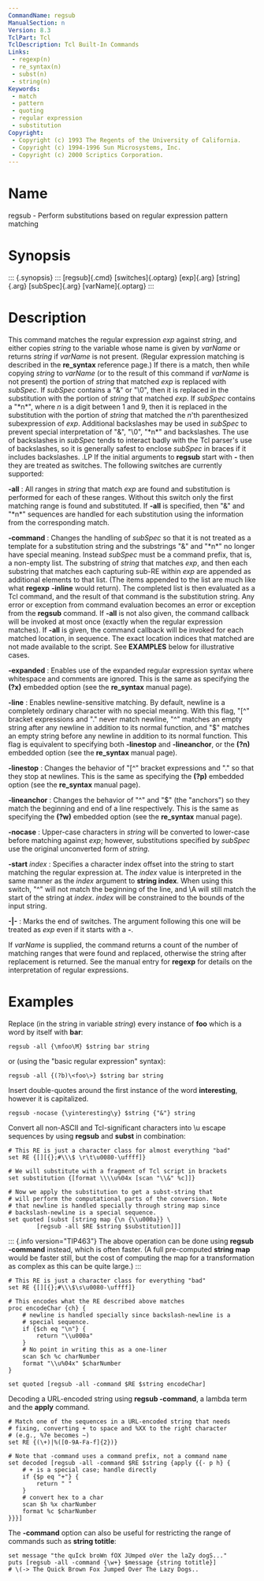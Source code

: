 ```yaml
---
CommandName: regsub
ManualSection: n
Version: 8.3
TclPart: Tcl
TclDescription: Tcl Built-In Commands
Links:
 - regexp(n)
 - re_syntax(n)
 - subst(n)
 - string(n)
Keywords:
 - match
 - pattern
 - quoting
 - regular expression
 - substitution
Copyright:
 - Copyright (c) 1993 The Regents of the University of California.
 - Copyright (c) 1994-1996 Sun Microsystems, Inc.
 - Copyright (c) 2000 Scriptics Corporation.
---
```


# Name

regsub - Perform substitutions based on regular expression pattern matching

# Synopsis

::: {.synopsis} :::
[regsub]{.cmd} [switches]{.optarg} [exp]{.arg} [string]{.arg} [subSpec]{.arg} [varName]{.optarg}
:::

# Description

This command matches the regular expression *exp* against *string*, and either copies *string* to the variable whose name is given by *varName* or returns *string* if *varName* is not present. (Regular expression matching is described in the **re_syntax** reference page.) If there is a match, then while copying *string* to *varName* (or to the result of this command if *varName* is not present) the portion of *string* that matched *exp* is replaced with *subSpec*. If *subSpec* contains a "&" or "\0", then it is replaced in the substitution with the portion of *string* that matched *exp*. If *subSpec* contains a "\*n*", where *n* is a digit between 1 and 9, then it is replaced in the substitution with the portion of *string* that matched the *n*'th parenthesized subexpression of *exp*. Additional backslashes may be used in *subSpec* to prevent special interpretation of "&", "\0", "\*n*" and backslashes. The use of backslashes in *subSpec* tends to interact badly with the Tcl parser's use of backslashes, so it is generally safest to enclose *subSpec* in braces if it includes backslashes. .LP If the initial arguments to **regsub** start with **-** then they are treated as switches.  The following switches are currently supported:

**-all**
: All ranges in *string* that match *exp* are found and substitution is performed for each of these ranges. Without this switch only the first matching range is found and substituted. If **-all** is specified, then "&" and "\*n*" sequences are handled for each substitution using the information from the corresponding match.

**-command**
: Changes the handling of *subSpec* so that it is not treated as a template for a substitution string and the substrings "&" and "\*n*" no longer have special meaning. Instead *subSpec* must be a command prefix, that is, a non-empty list.  The substring of *string* that matches *exp*, and then each substring that matches each capturing sub-RE within *exp* are appended as additional elements to that list. (The items appended to the list are much like what **regexp** **-inline** would return).  The completed list is then evaluated as a Tcl command, and the result of that command is the substitution string.  Any error or exception from command evaluation becomes an error or exception from the **regsub** command.
    If **-all** is not also given, the command callback will be invoked at most once (exactly when the regular expression matches). If **-all** is given, the command callback will be invoked for each matched location, in sequence. The exact location indices that matched are not made available to the script.
    See **EXAMPLES** below for illustrative cases.

**-expanded**
: Enables use of the expanded regular expression syntax where whitespace and comments are ignored.  This is the same as specifying the **(?x)** embedded option (see the **re_syntax** manual page).

**-line**
: Enables newline-sensitive matching.  By default, newline is a completely ordinary character with no special meaning.  With this flag, "[^" bracket expressions and "." never match newline, "^" matches an empty string after any newline in addition to its normal function, and "$" matches an empty string before any newline in addition to its normal function.  This flag is equivalent to specifying both **-linestop** and **-lineanchor**, or the **(?n)** embedded option (see the **re_syntax** manual page).

**-linestop**
: Changes the behavior of "[^" bracket expressions and "." so that they stop at newlines.  This is the same as specifying the **(?p)** embedded option (see the **re_syntax** manual page).

**-lineanchor**
: Changes the behavior of "^" and "$" (the "anchors") so they match the beginning and end of a line respectively.  This is the same as specifying the **(?w)** embedded option (see the **re_syntax** manual page).

**-nocase**
: Upper-case characters in *string* will be converted to lower-case before matching against *exp*;  however, substitutions specified by *subSpec* use the original unconverted form of *string*.

**-start** *index*
: Specifies a character index offset into the string to start matching the regular expression at. The *index* value is interpreted in the same manner as the *index* argument to **string index**. When using this switch, "^" will not match the beginning of the line, and \A will still match the start of the string at *index*. *index* will be constrained to the bounds of the input string.

**-\|-**
: Marks the end of switches.  The argument following this one will be treated as *exp* even if it starts with a **-**.


If *varName* is supplied, the command returns a count of the number of matching ranges that were found and replaced, otherwise the string after replacement is returned. See the manual entry for **regexp** for details on the interpretation of regular expressions.

# Examples

Replace (in the string in variable *string*) every instance of **foo** which is a word by itself with **bar**:

```
regsub -all {\mfoo\M} $string bar string
```

or (using the "basic regular expression" syntax):

```
regsub -all {(?b)\<foo\>} $string bar string
```

Insert double-quotes around the first instance of the word **interesting**, however it is capitalized.

```
regsub -nocase {\yinteresting\y} $string {"&"} string
```

Convert all non-ASCII and Tcl-significant characters into \u escape sequences by using **regsub** and **subst** in combination:

```
# This RE is just a character class for almost everything "bad"
set RE {[][{};#\\\$ \r\t\u0080-\uffff]}

# We will substitute with a fragment of Tcl script in brackets
set substitution {[format \\\\u%04x [scan "\\&" %c]]}

# Now we apply the substitution to get a subst-string that
# will perform the computational parts of the conversion. Note
# that newline is handled specially through string map since
# backslash-newline is a special sequence.
set quoted [subst [string map {\n {\\u000a}} \
        [regsub -all $RE $string $substitution]]]
```

::: {.info version="TIP463"}
The above operation can be done using **regsub -command** instead, which is often faster. (A full pre-computed **string map** would be faster still, but the cost of computing the map for a transformation as complex as this can be quite large.)
:::

```
# This RE is just a character class for everything "bad"
set RE {[][{};#\\\$\s\u0080-\uffff]}

# This encodes what the RE described above matches
proc encodeChar {ch} {
    # newline is handled specially since backslash-newline is a
    # special sequence.
    if {$ch eq "\n"} {
        return "\\u000a"
    }
    # No point in writing this as a one-liner
    scan $ch %c charNumber
    format "\\u%04x" $charNumber
}

set quoted [regsub -all -command $RE $string encodeChar]
```

Decoding a URL-encoded string using **regsub -command**, a lambda term and the **apply** command.

```
# Match one of the sequences in a URL-encoded string that needs
# fixing, converting + to space and %XX to the right character
# (e.g., %7e becomes ~)
set RE {(\+)|%([0-9A-Fa-f]{2})}

# Note that -command uses a command prefix, not a command name
set decoded [regsub -all -command $RE $string {apply {{- p h} {
    # + is a special case; handle directly
    if {$p eq "+"} {
        return " "
    }
    # convert hex to a char
    scan $h %x charNumber
    format %c $charNumber
}}}]
```

The **-command** option can also be useful for restricting the range of commands such as **string totitle**:

```
set message "the quIck broWn fOX JUmped oVer the laZy dogS..."
puts [regsub -all -command {\w+} $message {string totitle}]
# \(-> The Quick Brown Fox Jumped Over The Lazy Dogs..
```

